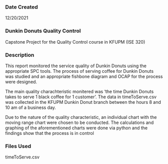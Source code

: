### Date Created
12/20/2021

### Dunkin Donuts Quality Control
Capstone Project for the Quality Control course in KFUPM (ISE 320)

### Description
This report monitored the service quality of Dunkin Donuts using the appropriate SPC tools. The process of serving coffee for Dunkin Donuts was studied and an appropriate fishbone diagram and OCAP for the process were designed.

The main quality charachteristic monitered was ‘the time Dunkin Donuts takes to serve 1 black coffee for 1 customer’. The data in timeToServe.csv was collected in the KFUPM Dunkin Donut branch between the hours 8 and 10 am of a business day.

Due to the nature of the quality characteristic, an individual chart with the moving range chart were chosen to be conducted. The calculations and graphing of the aforementioned charts were done via python and the findings show that the process is in control

### Files Used
timeToServe.csv 
